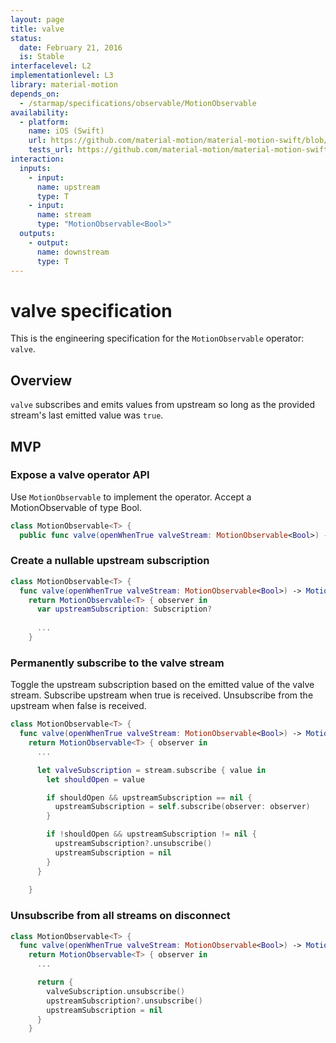 ```yaml
---
layout: page
title: valve
status:
  date: February 21, 2016
  is: Stable
interfacelevel: L2
implementationlevel: L3
library: material-motion
depends_on:
  - /starmap/specifications/observable/MotionObservable
availability:
  - platform:
    name: iOS (Swift)
    url: https://github.com/material-motion/material-motion-swift/blob/develop/src/operators/valve.swift
    tests_url: https://github.com/material-motion/material-motion-swift/blob/develop/tests/unit/operator/valveTests.swift
interaction:
  inputs:
    - input:
      name: upstream
      type: T
    - input:
      name: stream
      type: "MotionObservable<Bool>"
  outputs:
    - output:
      name: downstream
      type: T
---
```


# valve specification

This is the engineering specification for the `MotionObservable` operator: `valve`.

## Overview

`valve` subscribes and emits values from upstream so long as the provided stream's last emitted
value was `true`.

## MVP

### Expose a valve operator API

Use `MotionObservable` to implement the operator. Accept a MotionObservable of type Bool.

```swift
class MotionObservable<T> {
  public func valve(openWhenTrue valveStream: MotionObservable<Bool>) -> MotionObservable<T>
```

### Create a nullable upstream subscription

```swift
class MotionObservable<T> {
  func valve(openWhenTrue valveStream: MotionObservable<Bool>) -> MotionObservable<T>
    return MotionObservable<T> { observer in
      var upstreamSubscription: Subscription?
      
      ...
    }
```

### Permanently subscribe to the valve stream

Toggle the upstream subscription based on the emitted value of the valve stream. Subscribe upstream
when true is received. Unsubscribe from the upstream when false is received.

```swift
class MotionObservable<T> {
  func valve(openWhenTrue valveStream: MotionObservable<Bool>) -> MotionObservable<T>
    return MotionObservable<T> { observer in
      ...

      let valveSubscription = stream.subscribe { value in
        let shouldOpen = value

        if shouldOpen && upstreamSubscription == nil {
          upstreamSubscription = self.subscribe(observer: observer)
        }

        if !shouldOpen && upstreamSubscription != nil {
          upstreamSubscription?.unsubscribe()
          upstreamSubscription = nil
        }
      }
      
    }
```

### Unsubscribe from all streams on disconnect

```swift
class MotionObservable<T> {
  func valve(openWhenTrue valveStream: MotionObservable<Bool>) -> MotionObservable<T>
    return MotionObservable<T> { observer in
      ...

      return {
        valveSubscription.unsubscribe()
        upstreamSubscription?.unsubscribe()
        upstreamSubscription = nil
      }
    }
```
